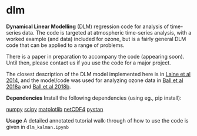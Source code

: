 # dlm

**Dynamical Linear Modelling** (DLM) regression code for analysis of time-series data. The code is targeted at atmospheric time-series analysis, with a worked example (and data) included for ozone, but is a fairly general DLM code that can be applied to a range of problems.

There is a paper in preparation to accompany the code (appearing soon). Until then, please contact us if you use the code for a major project.

The closest description of the DLM model implemented here is in [Laine et al 2014](https://www.atmos-chem-phys.net/14/9707/2014/acp-14-9707-2014.pdf), and the model/code was used for analyzing ozone data in [Ball et al 2018a](https://www.research-collection.ethz.ch/handle/20.500.11850/202027) and [Ball et al 2018b](https://www.atmos-chem-phys.net/18/1379/2018/acp-18-1379-2018.html).

**Dependencies** Install the following dependencies (using eg., pip install):

[numpy](http://www.numpy.org)
[scipy](https://www.scipy.org)
[matplotlib](https://matplotlib.org)
[netCDF4](https://pypi.org/project/netcdf/)
[pystan](https://pystan.readthedocs.io/en/latest/)

**Usage** A detailed annotated tutorial walk-through of how to use the code is given in `dlm_kalman.ipynb`
